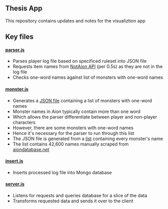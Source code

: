 ## Thesis App
This repository contains updates and notes for the visualiztion app

## Key files

#### [parser.js](https://github.com/neuralism/thesis-app/blob/master/parser.js)
- Parses player log file based on specificed ruleset into JSON file
- Requests item names from [NotAion API](http://api.notaion.com/) (per 0.5s) as they are not in the log file
- Checks one-word names against list of monsters with one-word names

#### [monster.js](https://github.com/neuralism/thesis-app/blob/master/monster.js)
- Generates a [JSON file](https://raw.githubusercontent.com/neuralism/thesis-app/master/lists/single-name-monsters.json) containing a list of monsters with one-word names 
- Monster names in Aion typically contain more than one word
- Which allows the parser differentiate between player and non-player characters
- However, there are some monsters with one-word names
- Hence it's necessary for the parser to run through this list
- The JSON file is generated from a [list](https://github.com/neuralism/thesis-app/blob/master/lists/monster-list.txt) containing every monster's name
- The list contains 42,600 names manually scraped from [aiondatabase.net](http://aiondatabase.net)

#### [insert.js](https://github.com/neuralism/thesis-app/blob/master/insert.js)
- Inserts processed log file into Mongo database

#### [server.js](https://github.com/neuralism/thesis-app/blob/master/server.js)
- Listens for requests and queries database for a slice of the data
- Transforms requested data and sends it over to the client

